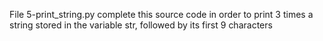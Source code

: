 File 5-print_string.py complete this source code in order to print 3 times a string stored in the variable str, followed by its first 9 characters

